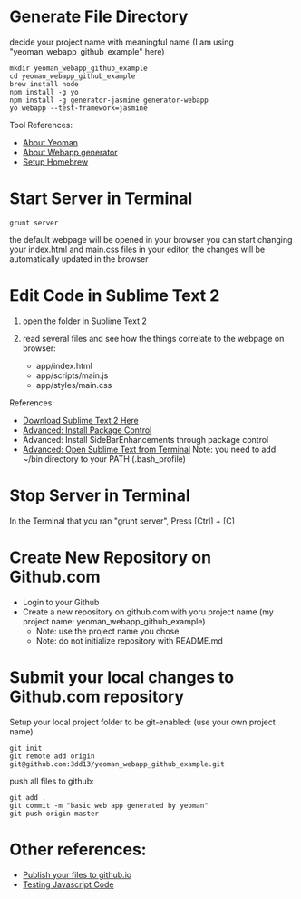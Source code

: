 Generate File Directory
===================

decide your project name with meaningful name (I am using "yeoman\_webapp\_github\_example" here)

    mkdir yeoman_webapp_github_example
    cd yeoman_webapp_github_example
    brew install node
    npm install -g yo
    npm install -g generator-jasmine generator-webapp
    yo webapp --test-framework=jasmine

Tool References:

* [About Yeoman](http://yeoman.io/)
* [About Webapp generator](https://github.com/yeoman/generator-webapp)
* [Setup Homebrew](http://brew.sh/)


Start Server in Terminal
===================

    grunt server

the default webpage will be opened in your browser
you can start changing your index.html and main.css files in your editor, the changes will be automatically updated in the browser


Edit Code in Sublime Text 2
===================

1. open the folder in Sublime Text 2

2. read several files and see how the things correlate to the webpage on browser:

    - app/index.html
    - app/scripts/main.js
    - app/styles/main.css


References:
* [Download Sublime Text 2 Here](http://www.sublimetext.com/2)
* [Advanced: Install Package Control](https://sublime.wbond.net/installation#st2)
* Advanced: Install SideBarEnhancements through package control
* [Advanced: Open Sublime Text from Terminal](http://www.sublimetext.com/docs/2/osx_command_line.html) Note: you need to add ~/bin directory to your PATH (.bash\_profile)


Stop Server in Terminal
===================

In the Terminal that you ran "grunt server", Press [Ctrl] + [C]


Create New Repository on Github.com
===================

* Login to your Github
* Create a new repository on github.com with yoru project name (my project name: yeoman\_webapp\_github\_example)
    * Note: use the project name you chose
    * Note: do not initialize repository with README.md


Submit your local changes to Github.com repository
===================

Setup your local project folder to be git-enabled: (use your own project name)

    git init
    git remote add origin git@github.com:3dd13/yeoman_webapp_github_example.git

push all files to github:

    git add .
    git commit -m "basic web app generated by yeoman"
    git push origin master


Other references:
===================

* [Publish your files to github.io](https://github.com/3dd13/yeoman_webapp_github_example/wiki/Publish-your-web-page-to-github.io)
* [Testing Javascript Code](https://github.com/3dd13/yeoman_webapp_github_example/wiki/Testing-javascript-code-with-Jasmine)
